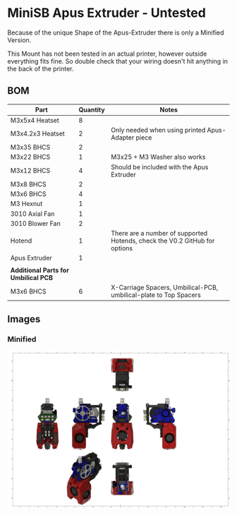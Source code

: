 # MiniSB Apus Extruder - Untested
Because of the unique Shape of the Apus-Extruder there is only a Minified Version.

This Mount has not been tested in an actual printer, however outside everything fits fine. So double check that your wiring doesn't hit anything in the back of the printer.

## BOM

| Part                                   | Quantity | Notes                                                                      |
| -------------------------------------- | -------- | -------------------------------------------------------------------------- |
| M3x5x4 Heatset                         | 8        |                                                                            |
| M3x4.2x3 Heatset                       | 2        | Only needed when using printed Apus-Adapter piece                          |
| M3x35 BHCS                             | 2        |                                                                            |
| M3x22 BHCS                             | 1        | M3x25 + M3 Washer also works                                               |
| M3x12 BHCS                             | 4        | Should be included with the Apus Extruder                                  |
| M3x8 BHCS                              | 2        |                                                                            |
| M3x6 BHCS                              | 4        |
| M3 Hexnut                              | 1        |
| 3010 Axial Fan                         | 1        |
| 3010 Blower Fan                        | 2        |
| Hotend                                 | 1        | There are a number of supported Hotends, check the V0.2 GitHub for options |
| Apus Extruder                          | 1        |
|                                        |          |                                                                            |
| **Additional Parts for Umbilical PCB** |
| M3x6 BHCS                              | 6        | X-Carriage Spacers, Umbilical-PCB, umbilical-plate to Top Spacers          |

## Images

### Minified

![Minified](images/Apus_Minified_1.png)
